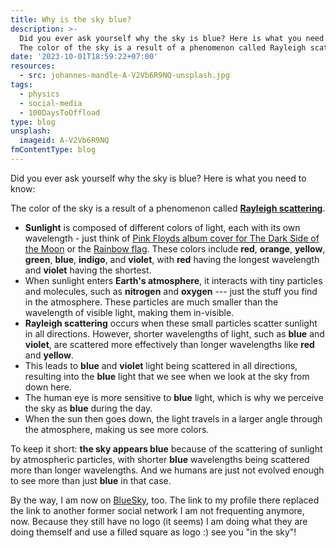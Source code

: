 ```yaml
---
title: Why is the sky blue?
description: >-
  Did you ever ask yourself why the sky is blue? Here is what you need to know:
  The color of the sky is a result of a phenomenon called Rayleigh scattering.
date: '2023-10-01T18:59:22+07:00'
resources:
  - src: johannes-mandle-A-V2Vb6R9NQ-unsplash.jpg
tags:
  - physics
  - social-media
  - 100DaysToOffload
type: blog
unsplash:
  imageid: A-V2Vb6R9NQ
fmContentType: blog
---
```


Did you ever ask yourself why the sky is blue? Here is what you need to know:

The color of the sky is a result of a phenomenon called [**Rayleigh scattering**](https://en.wikipedia.org/wiki/Rayleigh_scattering).

*   **Sunlight** is composed of different colors of light, each with its own wavelength - just think of [Pink Floyds album cover for The Dark Side of the Moon](https://en.wikipedia.org/wiki/The_Dark_Side_of_the_Moon) or the [Rainbow flag](https://en.wikipedia.org/wiki/Rainbow_flag_\(LGBT\)). These colors include **red**, **orange**, **yellow**, **green**, **blue**, **indigo**, and **violet**, with **red** having the longest wavelength and **violet** having the shortest.
*   When sunlight enters **Earth's atmosphere**, it interacts with tiny particles and molecules, such as **nitrogen** and **oxygen** --- just the stuff you find in the atmosphere. These particles are much smaller than the wavelength of visible light, making them in-visible.
*   **Rayleigh scattering** occurs when these small particles scatter sunlight in all directions. However, shorter wavelengths of light, such as **blue** and **violet**, are scattered more effectively than longer wavelengths like **red** and **yellow**.
*   This leads to **blue** and **violet** light being scattered in all directions, resulting into the **blue** light that we see when we look at the sky from down here.
*   The human eye is more sensitive to **blue** light, which is why we perceive the sky as **blue** during the day.
*   When the sun then goes down, the light travels in a larger angle through the atmosphere, making us see more colors.

To keep it short: **the sky appears blue** because of the scattering of sunlight by atmospheric particles, with shorter **blue** wavelengths being scattered more than longer wavelengths. And we humans are just not evolved enough to see more than just **blue** in that case.

By the way, I am now on [BlueSky](https://bsky.app/profile/kollitsch.dev), too. The link to my profile there replaced the link to another former social network I am not frequenting anymore, now. Because they still have no logo (it seems) I am doing what they are doing themself and use a filled square as logo :) see you "in the sky"!
